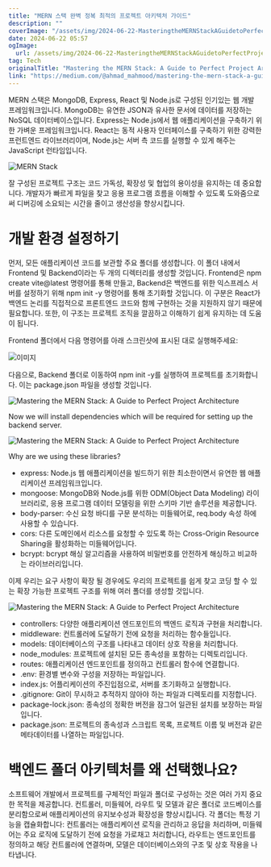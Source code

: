 ```yaml
---
title: "MERN 스택 완벽 정복 최적의 프로젝트 아키텍처 가이드"
description: ""
coverImage: "/assets/img/2024-06-22-MasteringtheMERNStackAGuidetoPerfectProjectArchitecture_0.png"
date: 2024-06-22 05:57
ogImage: 
  url: /assets/img/2024-06-22-MasteringtheMERNStackAGuidetoPerfectProjectArchitecture_0.png
tag: Tech
originalTitle: "Mastering the MERN Stack: A Guide to Perfect Project Architecture"
link: "https://medium.com/@ahmad_mahmood/mastering-the-mern-stack-a-guide-to-perfect-project-architecture-020605828ad0"
---
```



MERN 스택은 MongoDB, Express, React 및 Node.js로 구성된 인기있는 웹 개발 프레임워크입니다. MongoDB는 유연한 JSON과 유사한 문서에 데이터를 저장하는 NoSQL 데이터베이스입니다. Express는 Node.js에서 웹 애플리케이션을 구축하기 위한 가벼운 프레임워크입니다. React는 동적 사용자 인터페이스를 구축하기 위한 강력한 프런트엔드 라이브러리이며, Node.js는 서버 측 코드를 실행할 수 있게 해주는 JavaScript 런타임입니다.

![MERN Stack](/assets/img/2024-06-22-MasteringtheMERNStackAGuidetoPerfectProjectArchitecture_0.png)

잘 구성된 프로젝트 구조는 코드 가독성, 확장성 및 협업의 용이성을 유지하는 데 중요합니다. 개발자가 빠르게 파일을 찾고 응용 프로그램 흐름을 이해할 수 있도록 도와줌으로써 디버깅에 소요되는 시간을 줄이고 생산성을 향상시킵니다.

# 개발 환경 설정하기

<div class="content-ad"></div>

먼저, 모든 애플리케이션 코드를 보관할 주요 폴더를 생성합니다. 이 폴더 내에서 Frontend 및 Backend이라는 두 개의 디렉터리를 생성할 것입니다. Frontend은 npm create vite@latest 명령어를 통해 만들고, Backend은 백엔드를 위한 익스프레스 서버를 설정하기 위해 npm init -y 명령어를 통해 초기화할 것입니다. 이 구분은 React가 백엔드 논리를 직접적으로 프론트엔드 코드와 함께 구현하는 것을 지원하지 않기 때문에 필요합니다. 또한, 이 구조는 프로젝트 조직을 깔끔하고 이해하기 쉽게 유지하는 데 도움이 됩니다.

Frontend 폴더에서 다음 명령어를 아래 스크린샷에 표시된 대로 실행해주세요:

![이미지](/assets/img/2024-06-22-MasteringtheMERNStackAGuidetoPerfectProjectArchitecture_1.png)

다음으로, Backend 폴더로 이동하여 npm init -y를 실행하여 프로젝트를 초기화합니다. 이는 package.json 파일을 생성할 것입니다.

<div class="content-ad"></div>


![Mastering the MERN Stack: A Guide to Perfect Project Architecture](/assets/img/2024-06-22-MasteringtheMERNStackAGuidetoPerfectProjectArchitecture_2.png)

Now we will install dependencies which will be required for setting up the backend server.

![Mastering the MERN Stack: A Guide to Perfect Project Architecture](/assets/img/2024-06-22-MasteringtheMERNStackAGuidetoPerfectProjectArchitecture_3.png)

Why are we using these libraries?


<div class="content-ad"></div>

- express: Node.js 웹 애플리케이션을 빌드하기 위한 최소한이면서 유연한 웹 애플리케이션 프레임워크입니다.
- mongoose: MongoDB와 Node.js를 위한 ODM(Object Data Modeling) 라이브러리로, 응용 프로그램 데이터 모델링을 위한 스키마 기반 솔루션을 제공합니다.
- body-parser: 수신 요청 바디를 구문 분석하는 미들웨어로, req.body 속성 하에 사용할 수 있습니다.
- cors: 다른 도메인에서 리소스를 요청할 수 있도록 하는 Cross-Origin Resource Sharing을 활성화하는 미들웨어입니다.
- bcrypt: bcrypt 해싱 알고리즘을 사용하여 비밀번호를 안전하게 해싱하고 비교하는 라이브러리입니다.

이제 우리는 요구 사항이 확장 될 경우에도 우리의 프로젝트를 쉽게 찾고 코딩 할 수 있는 확장 가능한 프로젝트 구조를 위해 여러 폴더를 생성할 것입니다.

![Mastering the MERN Stack: A Guide to Perfect Project Architecture](/assets/img/2024-06-22-MasteringtheMERNStackAGuidetoPerfectProjectArchitecture_4.png)

- controllers: 다양한 애플리케이션 엔드포인트의 백엔드 로직과 구현을 처리합니다.
- middleware: 컨트롤러에 도달하기 전에 요청을 처리하는 함수들입니다.
- models: 데이터베이스의 구조를 나타내고 데이터 상호 작용을 처리합니다.
- node_modules: 프로젝트에 설치된 모든 종속성을 포함하는 디렉토리입니다.
- routes: 애플리케이션 엔드포인트를 정의하고 컨트롤러 함수에 연결합니다.
- .env: 환경별 변수와 구성을 저장하는 파일입니다.
- index.js: 어플리케이션의 주진입점으로, 서버를 초기화하고 실행합니다.
- .gitignore: Git이 무시하고 추적하지 않아야 하는 파일과 디렉토리를 지정합니다.
- package-lock.json: 종속성의 정확한 버전을 잠그어 일관된 설치를 보장하는 파일입니다.
- package.json: 프로젝트의 종속성과 스크립트 목록, 프로젝트 이름 및 버전과 같은 메타데이터를 나열하는 파일입니다.

<div class="content-ad"></div>

# 백엔드 폴더 아키텍처를 왜 선택했나요?

소프트웨어 개발에서 프로젝트를 구체적인 파일과 폴더로 구성하는 것은 여러 가지 중요한 목적을 제공합니다. 컨트롤러, 미들웨어, 라우트 및 모델과 같은 폴더로 코드베이스를 분리함으로써 애플리케이션의 유지보수성과 확장성을 향상시킵니다. 각 폴더는 특정 기능을 캡슐화합니다: 컨트롤러는 애플리케이션 로직을 관리하고 응답을 처리하며, 미들웨어는 주요 로직에 도달하기 전에 요청을 가로채고 처리합니다, 라우트는 엔드포인트를 정의하고 해당 컨트롤러에 연결하며, 모델은 데이터베이스와의 구조 및 상호 작용을 나타냅니다.